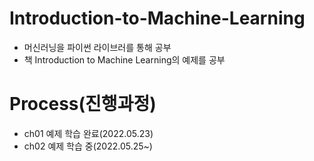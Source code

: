 # Introduction-to-Machine-Learning
- 머신러닝을 파이썬 라이브러를 통해 공부
- 책 Introduction to Machine Learning의 예제를 공부

# Process(진행과정)
- ch01 예제 학습 완료(2022.05.23)
- ch02 예제 학습 중(2022.05.25~)